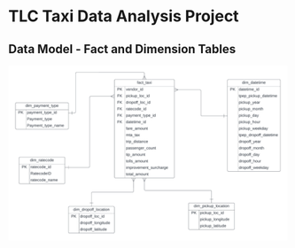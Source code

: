 # TLC Taxi Data Analysis Project 

## Data Model - Fact and Dimension Tables
![](TLC_taxi_data_analysis/taxi_data_model.png)
